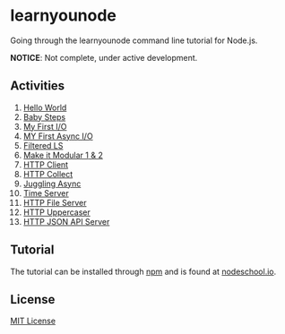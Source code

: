 learnyounode
==============

Going through the learnyounode command line tutorial for Node.js.

**NOTICE**: Not complete, under active development.

## Activities
1. [Hello World](HelloWorld.js)<br>
2. [Baby Steps](BabySteps.js)<br>
3. [My First I/O](MyFirstIO.js)<br>
4. [MY First Async I/O](MyFirstAsyncIO.js)<br>
5. [Filtered LS](FilteredLS.js)<br>
6. [Make it Modular 1](MakeItModular1.js)[ & 2](MakeItModular2.js)<br>
7. [HTTP Client](HTTPClient.js)<br>
8. [HTTP Collect](HTTPCollect.js)<br>
9. [Juggling Async](JugglingAsync.js)<br>
10. [Time Server](TimeServer.js)<br>
11. [HTTP File Server](HTTPFileServer.js)<br>
12. [HTTP Uppercaser](HelloWorld.js)<br>
13. [HTTP JSON API Server](HelloWorld.js)<br>

## Tutorial 
The tutorial can be installed through [npm](https://www.npmjs.org/package/learnyounode) and is found at [nodeschool.io](http://nodeschool.io/#learn-you-node).

## License
[MIT License](LICENSE)

